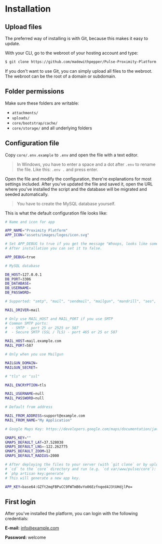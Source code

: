 # Installation

## Upload files

The preferred way of installing is with Git, because this makes it easy to update.

With your CLI, go to the webroot of your hosting account and type:

``` bash
$ git clone https://github.com/madewithpepper/Pulse-Proximity-Platform.git .
```
If you don't want to use Git, you can simply upload all files to the webroot. The webroot can be the root of a domain or subdomain.

## Folder permissions

Make sure these folders are writable:

 - `attachments/`
 - `uploads/`
 - `core/bootstrap/cache/`
 - `core/storage/` and all underlying folders

## Configuration file

Copy `core/.env.example` to `.env` and open the file with a text editor.

> In Windows, you have to enter a space and a dot after `.env` to rename the file. Like this: `.env .` and press enter.

Open the file and modify the configuration, there're explanations for most settings included. After you've updated the file and saved it, open the URL where you've installed the script and the database will be migrated and seeded automatically.

> You have to create the MySQL database yourself.

This is what the default configuration file looks like:

``` bash
# Name and icon for app

APP_NAME="Proximity Platform"
APP_ICON="assets/images/logos/icon.svg"

# Set APP_DEBUG to true if you get the message "Whoops, looks like something went wrong.".
# After installation you can set it to false.

APP_DEBUG=true

# MySQL database

DB_HOST=127.0.0.1
DB_PORT=3306
DB_DATABASE=
DB_USERNAME=
DB_PASSWORD=

# Supported: "smtp", "mail", "sendmail", "mailgun", "mandrill", "ses", "sparkpost", "log"

MAIL_DRIVER=mail

# Only use MAIL_HOST and MAIL_PORT if you use SMTP
# Common SMTP ports:
#  - SMTP - port 25 or 2525 or 587
#  - Secure SMTP (SSL / TLS) - port 465 or 25 or 587

MAIL_HOST=mail.example.com
MAIL_PORT=587

# Only when you use Mailgun

MAILGUN_DOMAIN=
MAILGUN_SECRET=

# "tls" or "ssl"

MAIL_ENCRYPTION=tls

MAIL_USERNAME=null
MAIL_PASSWORD=null

# Default from address

MAIL_FROM_ADDRESS=support@example.com
MAIL_FROM_NAME="My Application"

# Google Maps Key: https://developers.google.com/maps/documentation/javascript/get-api-key

GMAPS_KEY=""
GMAPS_DEFAULT_LAT=37.528038
GMAPS_DEFAULT_LNG=-122.262775
GMAPS_DEFAULT_ZOOM=12
GMAPS_DEFAULT_RADIUS=2000

# After deploying the files to your server (with `git clone` or by uploading),
# `cd` to the `core` directory and run (e.g. `cd var/www/pulse/core`):
# `php artisan key:generate`
# This will generate a new app key.

APP_KEY=base64:GZft2mqFBPuCC9FWTmB6vYo06Ezfnqed4J3tUHdjlPo=
```

## First login

After you've installed the platform, you can login with the following credentials:

**E-mail:** info@example.com

**Password:** welcome
